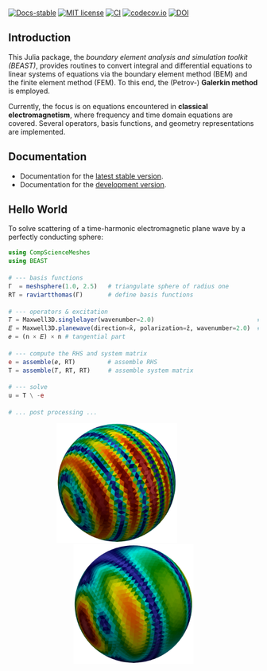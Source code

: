 
<picture>
  <source media="(prefers-color-scheme: dark)" srcset="docs/src/assets/logo_README_white.svg" height="170">
  <source media="(prefers-color-scheme: light)" srcset="docs/src/assets/logo_README.svg" height="170">
  <img alt="" src="" height="170">
</picture>


[![Docs-stable](https://img.shields.io/badge/docs-stable-blue.svg)](https://krcools.github.io/BEAST.jl/stable/)
[![MIT license](https://img.shields.io/badge/License-MIT-blue.svg)](https://github.com/krcools/BEAST.jl/blob/master/LICENSE)
[![CI](https://github.com/krcools/BEAST.jl/actions/workflows/CI.yml/badge.svg)](https://github.com/krcools/BEAST.jl/actions/workflows/CI.yml)
[![codecov.io](http://codecov.io/github/krcools/BEAST.jl/coverage.svg?branch=master)](http://codecov.io/github/krcools/BEAST.jl?branch=master)
[![DOI](https://zenodo.org/badge/87720391.svg)](https://zenodo.org/badge/latestdoi/87720391)


## Introduction

This Julia package, the *boundary element analysis and simulation toolkit (BEAST)*, provides routines to convert integral and differential equations to linear systems of equations
via the boundary element method (BEM) and the finite element method (FEM). 
To this end, the (Petrov-) **Galerkin method** is employed.

Currently, the focus is on equations encountered in **classical electromagnetism**, where frequency and time domain equations are covered.
Several operators, basis functions, and geometry representations are implemented.


## Documentation

- Documentation for the [latest stable version](https://krcools.github.io/BEAST.jl/stable/).
- Documentation for the [development version](https://krcools.github.io/BEAST.jl/dev/).


## Hello World

To solve scattering of a time-harmonic electromagnetic plane wave by a perfectly conducting sphere:

```julia
using CompScienceMeshes
using BEAST

# --- basis functions
Γ  = meshsphere(1.0, 2.5)   # triangulate sphere of radius one
RT = raviartthomas(Γ)       # define basis functions

# --- operators & excitation
𝑇 = Maxwell3D.singlelayer(wavenumber=2.0)                             # integral operator
𝐸 = Maxwell3D.planewave(direction=x̂, polarization=ẑ, wavenumber=2.0)  # excitation
𝑒 = (n × 𝐸) × n # tangential part

# --- compute the RHS and system matrix
e = assemble(𝑒, RT)         # assemble RHS
T = assemble(𝑇, RT, RT)     # assemble system matrix

# --- solve
u = T \ -e

# ... post processing ...
```
<p align="center">
  <img src="docs/src/assets/currentREADME.png" height="240">
  &nbsp;&nbsp;&nbsp;&nbsp;&nbsp;&nbsp;&nbsp;&nbsp;&nbsp;&nbsp;&nbsp;&nbsp;&nbsp;&nbsp;&nbsp;&nbsp;
  <img src="docs/src/assets/currentRealREADME.png" height="240">
</p>
